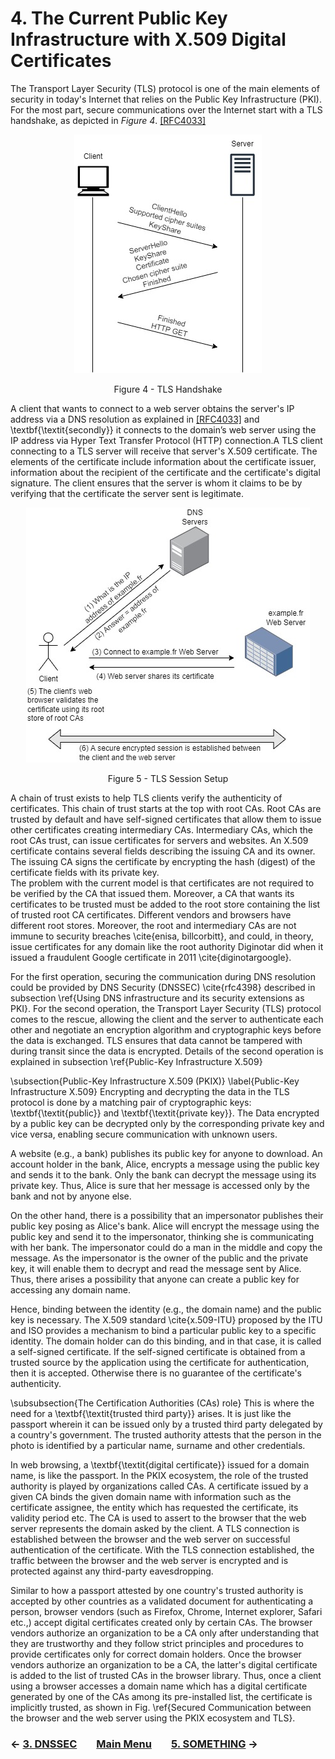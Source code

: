 # 4. The Current Public Key Infrastructure with X.509 Digital Certificates
The Transport Layer Security (TLS) protocol is one of the main elements of security in today's Internet that relies on the Public Key Infrastructure (PKI). For the most part, secure communications over the Internet start with a TLS handshake, as depicted in *Figure 4*. [[RFC4033]](https://datatracker.ietf.org/doc/rfc4033/)
<p align="center">
  <img src="/images/tls13-handshake.jpg" />
</p>
<p align = "center">
Figure 4 - TLS Handshake
</p>

A client that wants to connect to a web server obtains the server's IP address via a DNS resolution as explained in [[RFC4033]](https://datatracker.ietf.org/doc/rfc4033/) and \textbf{\textit{secondly}} it connects to the domain’s web server using the IP address via Hyper Text Transfer Protocol (HTTP) connection.A TLS client connecting to a TLS server will receive that server's X.509 certificate. The elements of the certificate include information about the certificate issuer, information about the recipient of the certificate and the certificate's digital signature. The client ensures that the server is whom it claims to be by verifying that the certificate the server sent is legitimate. 


<p align="center">
  <img src="/images/tls-session-setup.jpg" />
</p>
<p align = "center">
Figure 5 - TLS Session Setup
</p>

A chain of trust exists to help TLS clients verify the authenticity of certificates. This chain of trust starts at the top with root CAs. Root CAs are trusted by default and have self-signed certificates that allow them to issue other certificates creating intermediary CAs. Intermediary CAs, which the root CAs trust, can issue certificates for servers and websites. An X.509 certificate contains several fields describing the issuing CA and its owner. The issuing CA signs the certificate by encrypting the hash (digest) of the certificate fields with its private key.  
The problem with the current model is that certificates are not required to be verified by the CA that issued them. Moreover, a CA that wants its certificates to be trusted must be added to the root store containing the list of trusted root CA certificates. Different vendors and browsers have different root stores. Moreover, the root and intermediary CAs are not immune to security breaches \cite{enisa, billcorbitt}, and could, in theory, issue certificates for any domain like the root authority Diginotar did when it issued a fraudulent Google certificate in 2011 \cite{diginotargoogle}. 


 

For the first operation, securing the communication during DNS resolution could be provided by DNS Security (DNSSEC) \cite{rfc4398} described in subsection \ref{Using DNS infrastructure and its security extensions as PKI}. For the second operation, the Transport Layer Security (TLS) protocol comes to the rescue, allowing the client and the server to authenticate each other and negotiate an encryption algorithm and cryptographic keys before the data is exchanged. TLS ensures that data cannot be tampered with during transit since the data is encrypted. Details of the second operation is explained in subsection \ref{Public-Key Infrastructure X.509} 

\subsection{Public-Key Infrastructure X.509 (PKIX)}
\label{Public-Key Infrastructure X.509}
Encrypting and decrypting the data in the TLS protocol is done by a matching pair of cryptographic keys: \textbf{\textit{public}} and \textbf{\textit{private key}}. The Data encrypted by a public key can be decrypted only by the corresponding private key and vice versa, enabling secure communication with unknown users. 

A website (e.g., a bank) publishes its public key for anyone to download. An account holder in the bank, Alice, encrypts a message using the public key and sends it to the bank. Only the bank can decrypt the message using its private key. Thus, Alice is sure that her message is accessed only by the bank and not by anyone else. 

On the other hand, there is a possibility that an impersonator publishes their public key posing as Alice's bank. Alice will encrypt the message using the public key and send it to the impersonator, thinking she is communicating with her bank. The impersonator could do a man in the middle and copy the message. As the impersonator is the owner of the public and the private key, it will enable them to decrypt and read the message sent by Alice. Thus, there arises a possibility that anyone can create a public key for accessing any domain name. 

Hence, binding between the identity (e.g., the domain name) and the public key is necessary. The X.509 standard \cite{x.509-ITU} proposed by the ITU and ISO provides a mechanism to bind a particular public key to a specific identity. The domain holder can do this binding, and in that case, it is called a self-signed certificate. If the self-signed certificate is obtained from a trusted source by the application using the certificate for authentication, then it is accepted. Otherwise there is no guarantee of the certificate's authenticity.

\subsubsection{The Certification Authorities (CAs) role}
This is where the need for a \textbf{\textit{trusted third party}} arises. It is just like the passport wherein it can be issued only by a trusted third party delegated by a country's government. The trusted authority attests that the person in the photo is identified by a particular name, surname and other credentials.

In web browsing, a \textbf{\textit{digital certificate}} issued for a domain name, is like the passport.  In the PKIX ecosystem, the role of the trusted authority is played by organizations called CAs. A certificate issued by a given CA binds the given domain name with information such as the certificate assignee, the entity which has requested the certificate, its validity period etc. The CA is used to assert to the browser that the web server represents the domain asked by the client. A TLS connection is established between the browser and the web server on successful authentication of the certificate. With the TLS connection established, the traffic between the browser and the web server is encrypted and is protected against any third-party eavesdropping.

Similar to how a passport attested by one country's trusted authority is accepted by other countries as a validated document for authenticating a person, browser vendors (such as Firefox, Chrome, Internet explorer, Safari etc.,) accept digital certificates created only by certain CAs. The browser vendors authorize an organization to be a CA only after understanding that they are trustworthy and they follow strict principles and procedures to provide certificates only for correct domain holders. Once the browser vendors authorize an organization to be a CA, the latter's digital certificate is added to the list of trusted CAs in the browser library. Thus, once a client using a browser accesses a domain name which has a digital certificate generated by one of the CAs among its pre-installed list, the certificate is implicitly trusted, as shown in Fig. \ref{Secured Communication between the browser and the web server using the PKIX ecosystem and TLS}. 


### &#8592; [3. DNSSEC](DNSSEC.md) &nbsp;&nbsp;&nbsp;&nbsp;&nbsp;&nbsp; [Main Menu](README.md) &nbsp;&nbsp;&nbsp;&nbsp;&nbsp;&nbsp; [5. SOMETHING](.md) &#8594;
